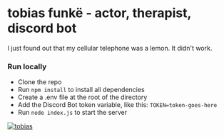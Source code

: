 # tobias funkë - actor, therapist, discord bot
I just found out that my cellular telephone was a lemon. It didn't work.

### Run locally
* Clone the repo
* Run `npm install` to install all dependencies
* Create a .env file at the root of the directory
* Add the Discord Bot token variable, like this:
  `TOKEN=token-goes-here`
* Run `node index.js` to start the server

[![tobias](https://blog.lootcrate.com/wp-content/uploads/2018/05/giphy-3-1.gif)]()